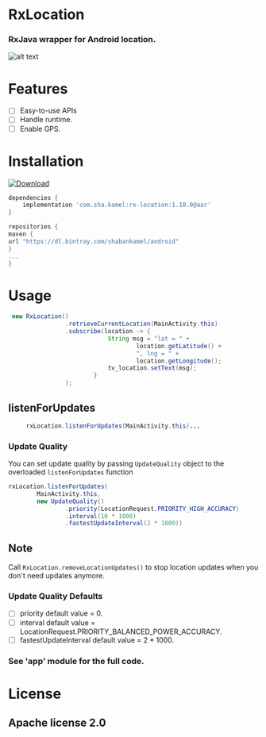 
# RxLocation
###  RxJava wrapper for Android location.

![alt text](https://github.com/ShabanKamell/RxLocation/blob/master/blob/master/raw/mobile-location.png "Sample App")

# Features

 - [ ] Easy-to-use APIs
 - [ ] Handle runtime.
 - [ ] Enable GPS.

# Installation
[ ![Download](https://api.bintray.com/packages/shabankamel/android/rxcurrentlocation/images/download.svg) ](https://bintray.com/shabankamel/android/rxcurrentlocation/_latestVersion)
```groovy
dependencies {
    implementation 'com.sha.kamel:rx-location:1.10.0@aar'
}

repositories {
maven {
url "https://dl.bintray.com/shabankamel/android"
}
...
}
```

# Usage
```java
 new RxLocation()
                .retrieveCurrentLocation(MainActivity.this)
                .subscribe(location -> {
                            String msg = "lat = " +
                                    location.getLatitude() +
                                    ", lng = " +
                                    location.getLongitude();
                            tv_location.setText(msg);
                        }
                );
```
## listenForUpdates
```java
     rxLocation.listenForUpdates(MainActivity.this)...
```
### Update Quality 
You can set update quality by passing `UpdateQuality` object to the overloaded `listenForUpdates` function
```java
rxLocation.listenForUpdates(  
        MainActivity.this,  
        new UpdateQuality()  
                .priority(LocationRequest.PRIORITY_HIGH_ACCURACY)  
                .interval(10 * 1000)  
                .fastestUpdateInterval(2 * 1000))
```
## Note
Call `RxLocation.removeLocationUpdates()` to stop location updates when you don't need updates anymore.

### Update Quality Defaults
 - [ ] priority default value = 0.
 - [ ] interval default value =  LocationRequest.PRIORITY_BALANCED_POWER_ACCURACY.
 - [ ] fastestUpdateInterval default value = 2 * 1000.

### See 'app' module for the full code.

# License

## Apache license 2.0
